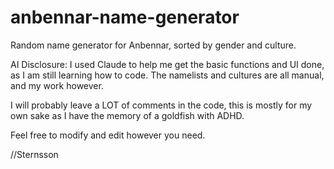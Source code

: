 # anbennar-name-generator
Random name generator for Anbennar, sorted by gender and culture.

AI Disclosure: I used Claude to help me get the basic functions and UI done, as I am still learning how to code. The namelists and cultures are all manual, and my work however.

I will probably leave a LOT of comments in the code, this is mostly for my own sake as I have the memory of a goldfish with ADHD.

Feel free to modify and edit however you need. 

//Sternsson
